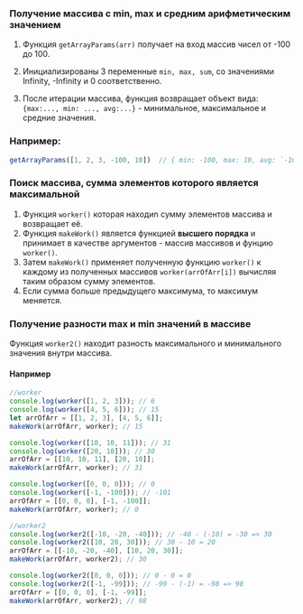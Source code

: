### Получение массива с min, max и средним арифметическим значением

1. Функция `getArrayParams(arr)` получает на вход массив чисел от -100 до 100. 
2. Инициализированы 3 переменные `min, max, sum`, со значениями Infinity, -Infinity и 0 соответственно.

3. После итерации массива, функция возвращает объект вида: `{max:..., min: ..., avg:...}` - минимальное, максимальное и средние значения.

### Например:
```js
getArrayParams([1, 2, 3, -100, 10])  // { min: -100, max: 10, avg: `-16.80` }
```

### Поиск массива, сумма элементов которого является максимальной

1. Функция `worker()` которая находиn сумму элементов массива и возвращает её. 
2. Функция `makeWork()` является функцией __высшего порядка__ и принимает в качестве аргументов - массив массивов и фунцию `worker()`.
3. Затем `makeWork()` применяет полученную функцию `worker()` к каждому из полученных массивов `worker(arrOfArr[i])` вычисляя таким образом сумму элементов. 
4. Если сумма больше предыдущего максимума, то максимум меняется.

### Получение разности max и min значений в массиве

Функция `worker2()` находит разность максимального и минимального значения внутри массива.


#### Например
```js
//worker
console.log(worker([1, 2, 3])); // 6
console.log(worker([4, 5, 6])); // 15
let arrOfArr = [[1, 2, 3], [4, 5, 6]];
makeWork(arrOfArr, worker); // 15

console.log(worker([10, 10, 11])); // 31
console.log(worker([20, 10])); // 30
arrOfArr = [[10, 10, 11], [20, 10]];
makeWork(arrOfArr, worker); // 31

console.log(worker([0, 0, 0])); // 0
console.log(worker([-1, -100])); // -101
arrOfArr = [[0, 0, 0], [-1, -100]];
makeWork(arrOfArr, worker); // 0

//worker2
console.log(worker2([-10, -20, -40])); // -40 - (-10) = -30 => 30
console.log(worker2([10, 20, 30])); // 30 - 10 = 20
arrOfArr = [[-10, -20, -40], [10, 20, 30]];
makeWork(arrOfArr, worker2); // 30

console.log(worker2([0, 0, 0])); // 0 - 0 = 0
console.log(worker2([-1, -99])); // -99 - (-1) = -98 => 98
arrOfArr = [[0, 0, 0], [-1, -99]];
makeWork(arrOfArr, worker2); // 98
```
